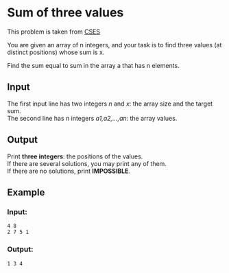 # Sum of three values
This problem is taken from [CSES](https://cses.fi/problemset/task/1641)

You are given an array of n integers, and your task is to find three values (at distinct positions) whose sum is x.

<description for="find_sum">
Find the sum equal to <param>sum</param> in the array <param>a</param> that has <param>n</param> elements.
</description>

## Input
The first input line has two integers *n* and *x*: the array size and the target sum.<br>
The second line has *n* integers *a1,a2,…,an*: the array values.

## Output
Print **three integers**: the positions of the values.<br>
If there are several solutions, you may print any of them.<br>
If there are no solutions, print **IMPOSSIBLE**.

<!---
## Constraints
```
1≤n≤5000
1≤x,ai≤109
```
-->

## Example
### Input:
```
4 8
2 7 5 1
```
### Output:
```
1 3 4
```
